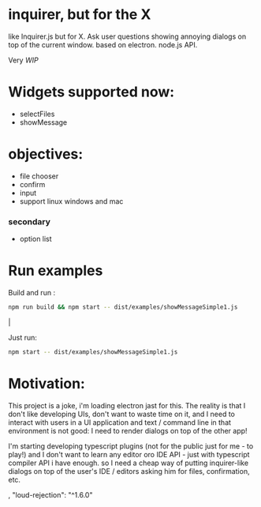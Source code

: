 # inquirer, but for the X

like Inquirer.js but for X. Ask user questions showing annoying dialogs on top of the current window. based on electron. node.js API.

Very *WIP*


# Widgets supported now:

 * selectFiles
 * showMessage 

# objectives: 

 * file chooser
 * confirm
 * input
 * support linux windows and mac

### secondary

 * option list


# Run examples

Build and run :

```sh
npm run build && npm start -- dist/examples/showMessageSimple1.js
```
|

Just run: 

```sh
npm start -- dist/examples/showMessageSimple1.js
```

# Motivation: 

 
This project is a joke, i'm loading electron jast for this. The reality is that I don't like developing UIs, don't want to waste time on it, and I need to interact with users in a UI application and text / command line in that environment is not good: I need to render dialogs on top of the other app!

I'm starting developing typescript plugins (not for the public just for me - to play!) and I don't want to learn any editor oro IDE API - just with typescript compiler API i have enough. so I need a cheap way of putting inquirer-like dialogs on top of the user's IDE / editors asking him for files, confirmation, etc.

,
    "loud-rejection": "^1.6.0"